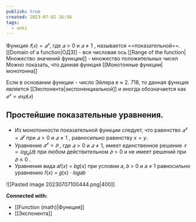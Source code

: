 ```yaml
---
publish: true
created: 2023-07-02 16:56
tags:
  - anki
---
```

Функция $𝑓(𝑥) = 𝑎^𝑥$, где $𝑎 > 0$ и $𝑎 ≠ 1$ , называется ==показательной==.
[[Domain of a function|ОДЗ]] - вся числовая ось
[[Range of the function|Множество значений функции]] - множество положительных чисел
Можно показать, что данная функция [[Монотонные функции|монотонна]]

Если в основании функции - число Эйлера 𝑒 ≈ 2. 718, то данная функция является [[Экспонента|экспоненциальной]] и иногда обозначается как $𝑒^𝑥 = 𝑒𝑥𝑝(𝑥)$


## Простейшие показательные уравнения.
- Из монотонности показательной функции следует, что равенство 
  $𝑎^𝑥 = 𝑎^𝑦$ при $𝑎 > 0$ и $𝑎 ≠ 1$ , равносильно равенству $x=y$.
- Уравнение $𝑎^𝑥 = 𝑏$ , где $𝑎 > 0$ и $𝑎 ≠ 1$, имеет единственное решение $𝑥 = 𝑙𝑜𝑔_{𝑎}(𝑏)$ при любом действительном $𝑏 > 0$ и не имеет решений при $𝑏 ≤ 0$ .
- Уравнения вида 𝑎𝑓(𝑥) = 𝑏𝑔(𝑥) при условии 𝑎, 𝑏 > 0 и 𝑎 ≠ 1 равносильно уравнению 𝑓(𝑥) = 𝑔(𝑥) · 𝑙𝑜𝑔𝑎𝑏

![[Pasted image 20230707100444.png|400]]




**Connected with:**
- [[Function (math)|Функция]]
- [[Экспонента]]



